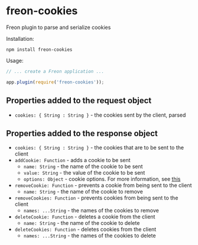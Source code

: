 # freon-cookies
Freon plugin to parse and serialize cookies

Installation:
```
npm install freon-cookies
```

Usage:
```javascript
// ... create a Freon application ...

app.plugin(require('freon-cookies'));
```

## Properties added to the request object
- `cookies: { String : String }` - the cookies sent by the client, parsed

## Properties added to the response object
- `cookies: { String : String }` - the cookies that are to be sent to the client
- `addCookie: Function` - adds a cookie to be sent
	- `name: String` - the name of the cookie to be sent
	- `value: String` - the value of the cookie to be sent
	- `options: Object` - cookie options. For more information, see [this](https://github.com/jshttp/cookie#options)
- `removeCookie: Function` - prevents a cookie from being sent to the client
	- `name: String` - the name of the cookie to remove
- `removeCookies: Function` - prevents cookies from being sent to the client
	- `names: ...String` - the names of the cookies to remove
- `deleteCookie: Function` - deletes a cookie from the client
	- `name: String` - the name of the cookie to delete
- `deleteCookies: Function` - deletes cookies from the client
	- `names: ...String` - the names of the cookies to delete